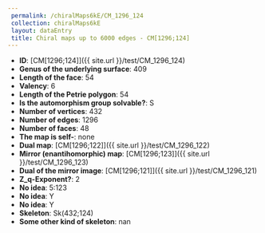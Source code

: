 ```yaml
--- 
 permalink: /chiralMaps6kE/CM_1296_124 
 collection: chiralMaps6kE
 layout: dataEntry
 title: Chiral maps up to 6000 edges - CM[1296;124]
---
```


- **ID**: [CM[1296;124]]({{ site.url }}/test/CM_1296_124)
- **Genus of the underlying surface**: 409
- **Length of the face**: 54
- **Valency**: 6
- **Length of the Petrie polygon**: 54
- **Is the automorphism group solvable?**: S
- **Number of vertices**: 432
- **Number of edges**: 1296
- **Number of faces**: 48
- **The map is self-**: none
- **Dual map**: [CM[1296;122]]({{ site.url }}/test/CM_1296_122)
- **Mirror (enantihomorphic) map**: [CM[1296;123]]({{ site.url }}/test/CM_1296_123)
- **Dual of the mirror image**: [CM[1296;121]]({{ site.url }}/test/CM_1296_121)
- **Z_q-Exponent?**: 2
- **No idea**:  5:123
- **No idea**: Y
- **No idea**: Y
- **Skeleton**: Sk(432;124)
- **Some other kind of skeleton**: nan
